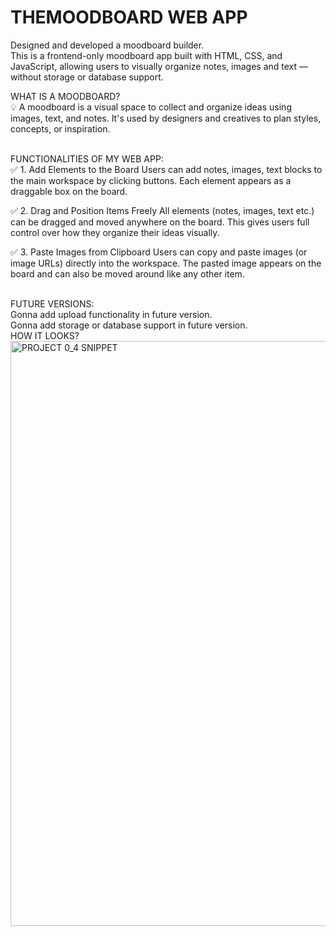 <h1><b>THEMOODBOARD WEB APP</b></h1>

Designed and developed a moodboard builder.<br>
This is a frontend-only moodboard app built with HTML, CSS, and JavaScript, allowing users to visually organize notes, images and text — without storage or database support.<br>


WHAT IS A MOODBOARD?<br>
💡 A moodboard is a visual space to collect and organize ideas using images, text, and notes.
It's used by designers and creatives to plan styles, concepts, or inspiration.

<br>
FUNCTIONALITIES OF MY WEB APP: <br>
✅ 1. Add Elements to the Board
Users can add notes, images, text blocks to the main workspace by clicking buttons. Each element appears as a draggable box on the board.<br>

✅ 2. Drag and Position Items Freely
All elements (notes, images, text etc.) can be dragged and moved anywhere on the board. This gives users full control over how they organize their ideas visually.<br>

✅ 3. Paste Images from Clipboard
Users can copy and paste images (or image URLs) directly into the workspace. The pasted image appears on the board and can also be moved around like any other item.

<br>
FUTURE VERSIONS:<br>
Gonna add upload functionality in future version.<br>
Gonna add storage or database support in future version.

<br>
HOW IT LOOKS?<br>
<img width="1920" height="936" alt="PROJECT 0_4 SNIPPET" src="https://github.com/user-attachments/assets/0dfa5afb-4690-4a4d-9bcc-2d4b7d25cd2e" />
